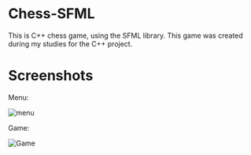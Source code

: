 # Chess-SFML
This is C++ chess game, using the SFML library. This game was created during my studies for the C++ project.
# Screenshots
Menu:

![menu](https://user-images.githubusercontent.com/102318014/176167314-364a4f93-ab41-424d-ab69-219835c219e8.png)

Game:
 
![Game](https://user-images.githubusercontent.com/102318014/176167464-af716cb9-07d2-477d-bc5e-80f5ae1cc203.png)
